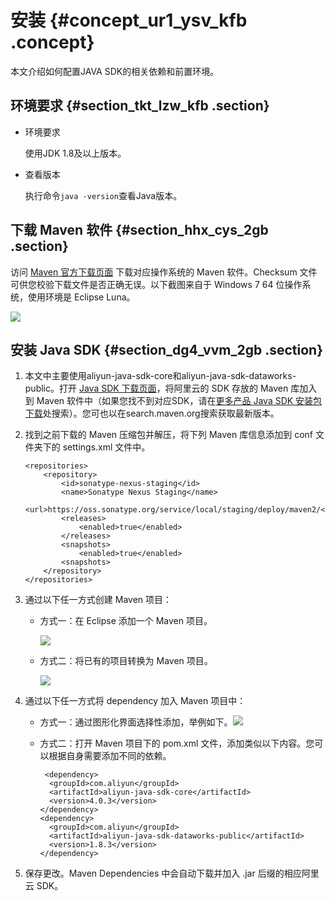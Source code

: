 # 安装 {#concept_ur1_ysv_kfb .concept}

本文介绍如何配置JAVA SDK的相关依赖和前置环境。

## 环境要求 {#section_tkt_lzw_kfb .section}

-   环境要求

    使用JDK 1.8及以上版本。

-   查看版本

    执行命令`java -version`查看Java版本。


## 下载 Maven 软件 {#section_hhx_cys_2gb .section}

访问 [Maven 官方下载页面](http://maven.apache.org/download.cgi) 下载对应操作系统的 Maven 软件。Checksum 文件可供您校验下载文件是否正确无误。以下截图来自于 Windows 7 64 位操作系统，使用环境是 Eclipse Luna。

![](http://static-aliyun-doc.oss-cn-hangzhou.aliyuncs.com/assets/img/10054/154708605913402_zh-CN.png)

## 安装 Java SDK {#section_dg4_vvm_2gb .section}

1.  本文中主要使用aliyun-java-sdk-core和aliyun-java-sdk-dataworks-public。打开 [Java SDK 下载页面](http://develop.aliyun.com/sdk/java)，将阿里云的 SDK 存放的 Maven 库加入到 Maven 软件中（如果您找不到对应SDK，请在[更多产品 Java SDK 安装包下载](https://oss.sonatype.org/#nexus-search;gav~com.aliyun~aliyun-java-sdk-*~~~)处搜索）。您可也以在search.maven.org搜索获取最新版本。
2.  找到之前下载的 Maven 压缩包并解压，将下列 Maven 库信息添加到 conf 文件夹下的 settings.xml 文件中。

    ```
    <repositories>
    	<repository>
    		<id>sonatype-nexus-staging</id>
    		<name>Sonatype Nexus Staging</name>
    		<url>https://oss.sonatype.org/service/local/staging/deploy/maven2/</url>
    		<releases>
    			<enabled>true</enabled>
    		</releases>
    		<snapshots>
    			<enabled>true</enabled>
    		<snapshots>
    	</repository>
    </repositories>
    ```

3.  通过以下任一方式创建 Maven 项目：
    -   方式一：在 Eclipse 添加一个 Maven 项目。

        ![](http://static-aliyun-doc.oss-cn-hangzhou.aliyuncs.com/assets/img/10054/154708605913404_zh-CN.png)

    -   方式二：将已有的项目转换为 Maven 项目。

        ![](http://static-aliyun-doc.oss-cn-hangzhou.aliyuncs.com/assets/img/10054/154708605913405_zh-CN.jpg)

4.  通过以下任一方式将 dependency 加入 Maven 项目中：
    -   方式一：通过图形化界面选择性添加，举例如下。![](http://static-aliyun-doc.oss-cn-hangzhou.aliyuncs.com/assets/img/10054/154708605913406_zh-CN.jpg)
    -   方式二：打开 Maven 项目下的 pom.xml 文件，添加类似以下内容。您可以根据自身需要添加不同的依赖。

        ```
         <dependency>
          <groupId>com.aliyun</groupId>
          <artifactId>aliyun-java-sdk-core</artifactId>
          <version>4.0.3</version>
        </dependency>
        <dependency>
          <groupId>com.aliyun</groupId>
          <artifactId>aliyun-java-sdk-dataworks-public</artifactId>
          <version>1.8.3</version>
        </dependency>
        ```

5.  保存更改。Maven Dependencies 中会自动下载并加入 .jar 后缀的相应阿里云 SDK。

